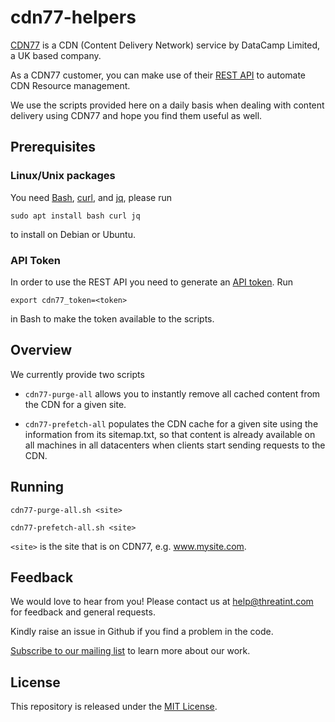 # cdn77-helpers
[CDN77](https://www.cdn77.com/) is a CDN (Content Delivery Network) service by DataCamp Limited, a UK based company. 

As a CDN77 customer, you can make use of their [REST API](https://client.cdn77.com/support/api-reference/v3/introduction) to automate CDN Resource management.

We use the scripts provided here on a daily basis when dealing with content delivery using CDN77 and hope you find them useful as well.

## Prerequisites
### Linux/Unix packages
You need [Bash](https://www.gnu.org/software/bash/), [curl](https://curl.se/), and [jq](https://stedolan.github.io/jq/), please run 

`sudo apt install bash curl jq` 

to install on Debian or Ubuntu.

### API Token
In order to use the REST API you need to generate an [API token](https://client.cdn77.com/account/api). Run 

`export cdn77_token=<token>` 

in Bash to make the token available to the scripts.


## Overview
We currently provide two scripts 
- `cdn77-purge-all` allows you to instantly remove all cached content from the CDN for a given site. 

- `cdn77-prefetch-all` populates the CDN cache for a given site using the information from its sitemap.txt, so that content is already available on all machines in all datacenters when clients start sending requests to the CDN. 


## Running
```cdn77-purge-all.sh <site>```

```cdn77-prefetch-all.sh <site>```

`<site>` is the site that is on CDN77, e.g. www.mysite.com.

## Feedback
We would love to hear from you! Please contact us at [help@threatint.com](mailto:help@threatint.com) for feedback and general requests.

Kindly raise an issue in Github if you find a problem in the code.

[Subscribe to our mailing list](https://newsletter.threatint.com/subscription?f=NiRp2763y19cplj796wGLZKeWSkrkkO8stBCsNbHL668BFHW478DRGNlNBXJZtV3rzH1DzWbtP8jGAJ4WDHmRPkw) to learn more about our work.

## License
This repository is released under the [MIT License](https://opensource.org/licenses/MIT).